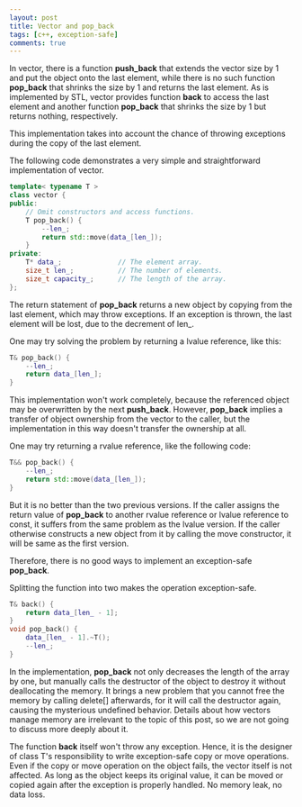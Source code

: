 ```yaml
---
layout: post
title: Vector and pop_back
tags: [c++, exception-safe]
comments: true
---
```


In vector, there is a function **push\_back** that extends the vector size by 1
and put the object onto the last element, while there is no such function
**pop\_back** that shrinks the size by 1 and returns the last element. As is
implemented by STL, vector provides function **back** to access the last element
and another function **pop_back** that shrinks the size by 1 but returns
nothing, respectively.

<!--more-->

This implementation takes into account the chance of throwing exceptions during
the copy of the last element.

The following code demonstrates a very simple and straightforward implementation
of vector.

```c++
template< typename T >
class vector {
public:
    // Omit constructors and access functions.
    T pop_back() {
        --len_;
        return std::move(data_[len_]);
    }
private:
    T* data_;              // The element array.
    size_t len_;           // The number of elements.
    size_t capacity_;      // The length of the array.
};
```

The return statement of **pop\_back** returns a new object by copying from the
last element, which may throw exceptions. If an exception is thrown, the last
element will be lost, due to the decrement of len\_.

One may try solving the problem by returning a lvalue reference, like this:

```c++
T& pop_back() {
    --len_;
    return data_[len_];
}
```

This implementation won't work completely, because the referenced object may be
overwritten by the next **push\_back**. However, **pop\_back** implies a
transfer of object ownership from the vector to the caller, but the
implementation in this way doesn't transfer the ownership at all.

One may try returning a rvalue reference, like the following code:

```c++
T&& pop_back() {
    --len_;
    return std::move(data_[len_]);
}
```

But it is no better than the two previous versions. If the caller assigns the
return value of **pop\_back** to another rvalue reference or lvalue reference to
const, it suffers from the same problem as the lvalue version. If the caller
otherwise constructs a new object from it by calling the move constructor, it
will be same as the first version.

Therefore, there is no good ways to implement an exception-safe **pop\_back**.

Splitting the function into two makes the operation exception-safe.

```c++
T& back() {
    return data_[len_ - 1];
}
void pop_back() {
    data_[len_ - 1].~T();
    --len_;
}
```

In the implementation, **pop\_back** not only decreases the length of the array
by one, but manually calls the destructor of the object to destroy it without
deallocating the memory. It brings a new problem that you cannot free the memory
by calling delete[] afterwards, for it will call the destructor again, causing
the mysterious undefined behavior. Details about how vectors manage memory are
irrelevant to the topic of this post, so we are not going to discuss more
deeply about it. 

The function **back** itself won't throw any exception. Hence, it is the
designer of class T's responsibility to write exception-safe copy or move
operations. Even if the copy or move operation on the object fails, the vector
itself is not affected. As long as the object keeps its original value, it can
be moved or copied again after the exception is properly handled. No memory
leak, no data loss.
